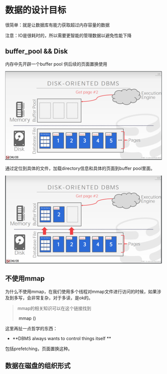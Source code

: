 # 数据的设计目标

很简单：就是让数据库有能力获取超过内存容量的数据

注意：IO是很耗时的，所以需要更智能的管理数据以避免性能下降

## buffer_pool && Disk

内存中先开辟一个buffer pool 供后续的页面置换使用

![pufferpoll_disk](.\pictures\pufferpool_disk.png)

通过定位到具体的文件，加载directory信息和具体的页面到buffer pool里面。

![bufferpool_disk_2](.\pictures\bufferpool_disk_2.png)



## 不使用mmap

为什么不使用mmap，在我们使用多个线程对mmap文件进行访问的时候，如果涉及到多写，会非常复杂，对于多读，是ok的。

> mmap的相关知识可以在这个链接找到
>
> <a> mmap ()</a>

这里再扯一点哲学的东西：

- **DBMS always wants to control things itself **

包括prefetching，页面置换这种。



## 数据在磁盘的组织形式

